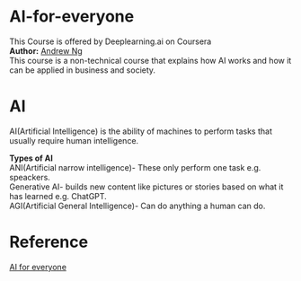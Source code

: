 # AI-for-everyone
This Course is offered by Deeplearning.ai on Coursera  
**Author:** [Andrew Ng](https://www.coursera.org/instructor/andrewng)  
This course is a non-technical course that explains how AI works and how it can be applied in business and society.

# AI  
AI(Artificial Intelligence) is the ability of machines to perform tasks that usually require human intelligence.  

**Types of AI**  
ANI(Artificial narrow intelligence)- These only perform one task e.g. speackers.  
Generative AI- builds new content like pictures or stories based on what it has learned e.g. ChatGPT.  
AGI(Artificial General Intelligence)- Can do anything a human can do.  
# Reference
[AI for everyone](https://www.coursera.org/programs/advanced-digital-skills-5a-cpt-july2025-fs5qr/learn/ai-for-everyone?source=search)  

